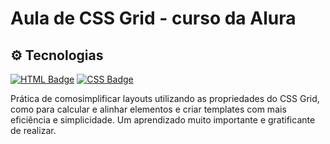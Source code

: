 <h1>Aula de CSS Grid - curso da Alura</h1>

## ⚙️ Tecnologias 
[![HTML Badge](https://img.shields.io/badge/HTML5-E34F26?style=&logo=html5&logoColor=white&link=https://developer.mozilla.org/pt-BR/docs/orphaned/Web/Guide/HTML/HTML5/)](https://developer.mozilla.org/pt-BR/docs/orphaned/Web/Guide/HTML/HTML5/) [![CSS Badge](https://img.shields.io/badge/CSS3-1572B6?style=&logo=css3&logoColor=white&link=https://developer.mozilla.org/pt-BR/docs/Web/CSS)](https://developer.mozilla.org/pt-BR/docs/Web/CSS)

<p>Prática de comosimplificar layouts utilizando as propriedades do CSS Grid, como para calcular e alinhar elementos e criar templates com mais eficiência e simplicidade. Um aprendizado muito importante e gratificante de realizar.</p>
